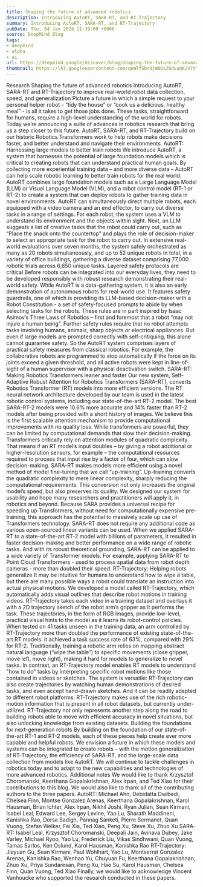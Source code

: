 ```yaml
---
title: Shaping the future of advanced robotics
description: Introducing AutoRT, SARA-RT, and RT-Trajectory
summary: Introducing AutoRT, SARA-RT, and RT-Trajectory
pubDate: Thu, 04 Jan 2024 11:39:00 +0000
source: DeepMind Blog
tags:
- deepmind
- alpha
- ai
url: https://deepmind.google/discover/blog/shaping-the-future-of-advanced-robotics/
thumbnail: https://lh3.googleusercontent.com/qeWlfSbr0jW0OsZ0dvaQK2V7tYM0HtTtwivx-fUJzK4GivdM6kffvNXlSgqOJyjAQWXBCycqF77zT7XDGxIqGvPiCnTqLX_C3VRmXGJIGGW5GAv7YQ=w528-h297-n-nu-rw
---
```


Research
Shaping the future of advanced robotics
Introducing AutoRT, SARA-RT and RT-Trajectory to improve real-world robot data collection, speed, and generalization
Picture a future in which a simple request to your personal helper robot - “tidy the house” or “cook us a delicious, healthy meal” - is all it takes to get those jobs done. These tasks, straightforward for humans, require a high-level understanding of the world for robots.
Today we’re announcing a suite of advances in robotics research that bring us a step closer to this future. AutoRT, SARA-RT, and RT-Trajectory build on our historic Robotics Transformers work to help robots make decisions faster, and better understand and navigate their environments.
AutoRT: Harnessing large models to better train robots
We introduce AutoRT, a system that harnesses the potential of large foundation models which is critical to creating robots that can understand practical human goals. By collecting more experiential training data – and more diverse data – AutoRT can help scale robotic learning to better train robots for the real world.
AutoRT combines large foundation models such as a Large Language Model (LLM) or Visual Language Model (VLM), and a robot control model (RT-1 or RT-2) to create a system that can deploy robots to gather training data in novel environments. AutoRT can simultaneously direct multiple robots, each equipped with a video camera and an end effector, to carry out diverse tasks in a range of settings. For each robot, the system uses a VLM to understand its environment and the objects within sight. Next, an LLM suggests a list of creative tasks that the robot could carry out, such as “Place the snack onto the countertop” and plays the role of decision-maker to select an appropriate task for the robot to carry out.
In extensive real-world evaluations over seven months, the system safely orchestrated as many as 20 robots simultaneously, and up to 52 unique robots in total, in a variety of office buildings, gathering a diverse dataset comprising 77,000 robotic trials across 6,650 unique tasks.
Layered safety protocols are critical
Before robots can be integrated into our everyday lives, they need to be developed responsibly with robust research demonstrating their real-world safety.
While AutoRT is a data-gathering system, it is also an early demonstration of autonomous robots for real-world use. It features safety guardrails, one of which is providing its LLM-based decision-maker with a Robot Constitution - a set of safety-focused prompts to abide by when selecting tasks for the robots. These rules are in part inspired by Isaac Asimov’s Three Laws of Robotics – first and foremost that a robot “may not injure a human being”. Further safety rules require that no robot attempts tasks involving humans, animals, sharp objects or electrical appliances.
But even if large models are prompted correctly with self-critiquing, this alone cannot guarantee safety. So the AutoRT system comprises layers of practical safety measures from classical robotics. For example, the collaborative robots are programmed to stop automatically if the force on its joints exceed a given threshold, and all active robots were kept in line-of-sight of a human supervisor with a physical deactivation switch.
SARA-RT: Making Robotics Transformers leaner and faster
Our new system, Self-Adaptive Robust Attention for Robotics Transformers (SARA-RT), converts Robotics Transformer (RT) models into more efficient versions.
The RT neural network architecture developed by our team is used in the latest robotic control systems, including our state-of-the-art RT-2 model. The best SARA-RT-2 models were 10.6% more accurate and 14% faster than RT-2 models after being provided with a short history of images. We believe this is the first scalable attention mechanism to provide computational improvements with no quality loss.
While transformers are powerful, they can be limited by computational demands that slow their decision-making. Transformers critically rely on attention modules of quadratic complexity. That means if an RT model’s input doubles – by giving a robot additional or higher-resolution sensors, for example – the computational resources required to process that input rise by a factor of four, which can slow decision-making.
SARA-RT makes models more efficient using a novel method of model fine-tuning that we call “up-training”. Up-training converts the quadratic complexity to mere linear complexity, sharply reducing the computational requirements. This conversion not only increases the original model’s speed, but also preserves its quality.
We designed our system for usability and hope many researchers and practitioners will apply it, in robotics and beyond. Because SARA provides a universal recipe for speeding up Transformers, without need for computationally expensive pre-training, this approach has the potential to massively scale up use of Transformers technology. SARA-RT does not require any additional code as various open-sourced linear variants can be used.
When we applied SARA-RT to a state-of-the-art RT-2 model with billions of parameters, it resulted in faster decision-making and better performance on a wide range of robotic tasks.
And with its robust theoretical grounding, SARA-RT can be applied to a wide variety of Transformer models. For example, applying SARA-RT to Point Cloud Transformers - used to process spatial data from robot depth cameras - more than doubled their speed.
RT-Trajectory: Helping robots generalize
It may be intuitive for humans to understand how to wipe a table, but there are many possible ways a robot could translate an instruction into actual physical motions.
We developed a model called RT-Trajectory, which automatically adds visual outlines that describe robot motions in training videos. RT-Trajectory takes each video in a training dataset and overlays it with a 2D trajectory sketch of the robot arm’s gripper as it performs the task. These trajectories, in the form of RGB images, provide low-level, practical visual hints to the model as it learns its robot-control policies.
When tested on 41 tasks unseen in the training data, an arm controlled by RT-Trajectory more than doubled the performance of existing state-of-the-art RT models: it achieved a task success rate of 63%, compared with 29% for RT-2.
Traditionally, training a robotic arm relies on mapping abstract natural language (“wipe the table”) to specific movements (close gripper, move left, move right), making it hard for models to generalize to novel tasks. In contrast, an RT-Trajectory model enables RT models to understand "how to do" tasks by interpreting specific robot motions like those contained in videos or sketches.
The system is versatile: RT-Trajectory can also create trajectories by watching human demonstrations of desired tasks, and even accept hand-drawn sketches. And it can be readily adapted to different robot platforms.
RT-Trajectory makes use of the rich robotic-motion information that is present in all robot datasets, but currently under-utilized. RT-Trajectory not only represents another step along the road to building robots able to move with efficient accuracy in novel situations, but also unlocking knowledge from existing datasets.
Building the foundations for next-generation robots
By building on the foundation of our state-of-the-art RT-1 and RT-2 models, each of these pieces help create ever more capable and helpful robots. We envision a future in which these models and systems can be integrated to create robots – with the motion generalization of RT-Trajectory, the efficiency of SARA-RT, and the large-scale data collection from models like AutoRT. We will continue to tackle challenges in robotics today and to adapt to the new capabilities and technologies of more advanced robotics.
Additional notes
We would like to thank Krzysztof Choromanski, Keerthana Gopalakrishnan, Alex Irpan, and Ted Xiao for their contributions to this blog.
We would also like to thank all of the contributing authors to the three papers.
AutoRT: Michael Ahn, Debidatta Dwibedi, Chelsea Finn, Montse Gonzalez Arenas, Keerthana Gopalakrishnan, Karol Hausman, Brian Ichter, Alex Irpan, Nikhil Joshi, Ryan Julian, Sean Kirmani, Isabel Leal, Edward Lee, Sergey Levine, Yao Lu, Sharath Maddineni, Kanishka Rao, Dorsa Sadigh, Pannag Sanketi, Pierre Sermanet, Quan Vuong, Stefan Welker, Fei Xia, Ted Xiao, Peng Xu, Steve Xu, Zhuo Xu
SARA-RT: Isabel Leal, Krzysztof Choromanski, Deepali Jain, Avinava Dubey, Jake Varley, Michael Ryoo, Yao Lu, Frederick Liu, Vikas Sindhwani, Quan Vuong, Tamas Sarlos, Ken Oslund, Karol Hausman, Kanishka Rao
RT-Trajectory: Jiayuan Gu, Sean Kirmani, Paul Wohlhart, Yao Lu, Montserrat Gonzalez Arenas, Kanishka Rao, Wenhao Yu, Chuyuan Fu, Keerthana Gopalakrishnan, Zhuo Xu, Priya Sundaresan, Peng Xu, Hao Su, Karol Hausman, Chelsea Finn, Quan Vuong, Ted Xiao
Finally, we would like to acknowledge Vincent Vanhoucke who supported the research conducted in these papers.